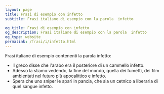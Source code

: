 ```yaml
---
layout: page
title: Frasi di esempio con infetto 
subtitle: Frasi italiane di esempio con la parola  infetto

og_title: Frasi di esempio con infetto 
og_description: Frasi italiane di esempio con la parola  infetto
og_type: website
permalink: /frasi/i/infetto.html
---
```


Frasi italiane di esempio contenenti la parola infetto:


- Il greco disse che l'arabo era il posteriore di un cammello infetto.
- Adesso la stiamo vedendo, la fine del mondo, quella dei fumetti, dei film ambientati nel futuro più apocalittico e infetto.
- Spera che uno sniper le spari in pancia, che sia un cetnico a liberarla di quel sangue infetto.
